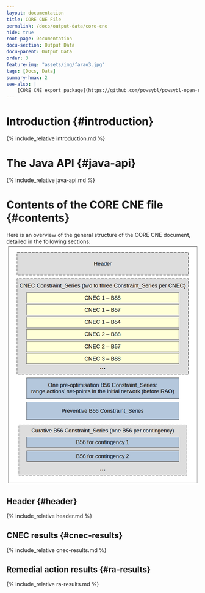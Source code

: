 ```yaml
---
layout: documentation
title: CORE CNE File
permalink: /docs/output-data/core-cne
hide: true
root-page: Documentation
docu-section: Output Data
docu-parent: Output Data
order: 3
feature-img: "assets/img/farao3.jpg"
tags: [Docs, Data]
summary-hmax: 2
see-also: |
    [CORE CNE export package](https://github.com/powsybl/powsybl-open-rao/tree/main/data/result-exporter/core-cne-exporter)
---
```


# Introduction {#introduction}
{% include_relative introduction.md %}

# The Java API {#java-api}
{% include_relative java-api.md %}  

# Contents of the CORE CNE file {#contents}
Here is an overview of the general structure of the CORE CNE document, detailed in the following sections: 
![CORE CNE general structure](/assets/img/core-cne-structure.png)

## Header {#header}
{% include_relative header.md %}  

## CNEC results {#cnec-results}
{% include_relative cnec-results.md %}  

## Remedial action results {#ra-results}
{% include_relative ra-results.md %}  
